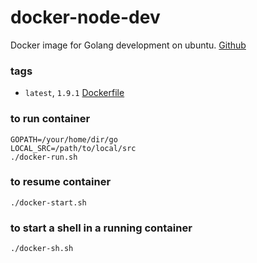 # docker-node-dev
Docker image for Golang development on ubuntu. [Github](https://github.com/arthurmilliken/docker-dev/tree/master/go-dev)

### tags

- `latest`, `1.9.1` [Dockerfile](https://github.com/arthurmilliken/docker-dev/blob/master/go-dev/Dockerfile)

### to run container
```
GOPATH=/your/home/dir/go
LOCAL_SRC=/path/to/local/src
./docker-run.sh
```

### to resume container
```
./docker-start.sh
```

### to start a shell in a running container
```
./docker-sh.sh
```

